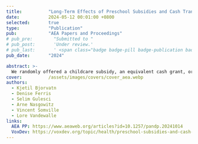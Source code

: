 ```yaml
---
title:          "Long-Term Effects of Preschool Subsidies and Cash Transfers on Child Development: Evidence from Uganda"
date:           2024-05-12 00:01:00 +0800
selected:       true
type:           "Publication"
pub:            "AEA Papers and Proceedings"
# pub_pre:        "Submitted to "
# pub_post:       'Under review.'
# pub_last:       ' <span class="badge badge-pill badge-publication badge-success">Spotlight</span>'
pub_date:       "2024"

abstract: >-
  We randomly offered a childcare subsidy, an equivalent cash grant, or both to mothers of three-to-five-year-old children in Uganda. We find evidence of long-lasting effects of all interventions on the children's anthropometric outcomes, as measured up to four years after the intervention.
cover:          /assets/images/covers/cover_aea.webp
authors:
  - Kjetil Bjorvatn
  - Denise Ferris
  - Selim Gulesci
  - Arne Nasgowitz
  - Vincent Somville
  - Lore Vandewalle
links:
  AEA PP: https://www.aeaweb.org/articles?id=10.1257/pandp.20241014
  VoxDev: https://voxdev.org/topic/health/preschool-subsidies-and-cash-transfers-have-long-term-health-benefits-children
---
```

